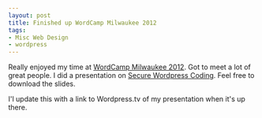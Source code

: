 ```yaml
---
layout: post
title: Finished up WordCamp Milwaukee 2012
tags:
- Misc Web Design
- wordpress
---
```

Really enjoyed my time at [WordCamp Milwaukee 2012](http://2012.milwaukee.wordcamp.org/).  Got to meet a lot of great people.  I did a presentation on [Secure Wordpress Coding](/uploads/2012/WordCamp-Milwaukee-2012-Aaron-Saray-Secure-Wordpress-Coding.pdf).  Feel free to download the slides.  

I'l update this with a link to Wordpress.tv of my presentation when it's up there.
